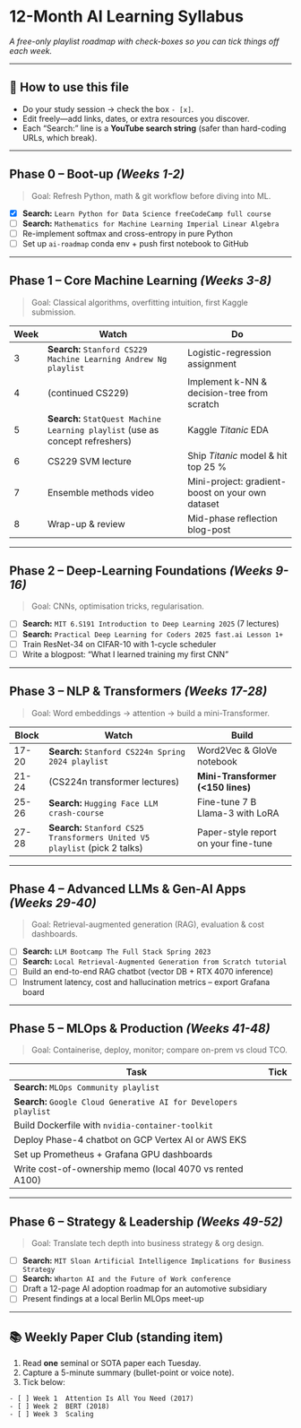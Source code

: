 # 12-Month AI Learning Syllabus  
*A free-only playlist roadmap with check-boxes so you can tick things off each week.*

---

## 📜 How to use this file
* Do your study session → check the box `- [x]`.  
* Edit freely—add links, dates, or extra resources you discover.  
* Each “Search:” line is a **YouTube search string** (safer than hard-coding URLs, which break).

---

## Phase 0 – Boot-up  *(Weeks 1-2)*  
> Goal: Refresh Python, math & git workflow before diving into ML.

- [x] **Search:** `Learn Python for Data Science freeCodeCamp full course`  
- [ ] **Search:** `Mathematics for Machine Learning Imperial Linear Algebra`  
- [ ] Re-implement softmax and cross-entropy in pure Python  
- [ ] Set up `ai-roadmap` conda env + push first notebook to GitHub  

---

## Phase 1 – Core Machine Learning  *(Weeks 3-8)*  
> Goal: Classical algorithms, overfitting intuition, first Kaggle submission.

| Week | Watch | Do |
|------|-------|----|
| 3 | **Search:** `Stanford CS229 Machine Learning Andrew Ng playlist` | Logistic-regression assignment |
| 4 | (continued CS229) | Implement k-NN & decision-tree from scratch |
| 5 | **Search:** `StatQuest Machine Learning playlist` (use as concept refreshers) | Kaggle *Titanic* EDA |
| 6 | CS229 SVM lecture | Ship *Titanic* model & hit top 25 % |
| 7 | Ensemble methods video | Mini-project: gradient-boost on your own dataset |
| 8 | Wrap-up & review | Mid-phase reflection blog-post |

---

## Phase 2 – Deep-Learning Foundations  *(Weeks 9-16)*  
> Goal: CNNs, optimisation tricks, regularisation.

- [ ] **Search:** `MIT 6.S191 Introduction to Deep Learning 2025` (7 lectures)  
- [ ] **Search:** `Practical Deep Learning for Coders 2025 fast.ai Lesson 1+`  
- [ ] Train ResNet-34 on CIFAR-10 with 1-cycle scheduler  
- [ ] Write a blogpost: “What I learned training my first CNN”  

---

## Phase 3 – NLP & Transformers  *(Weeks 17-28)*  
> Goal: Word embeddings → attention → build a mini-Transformer.

| Block | Watch | Build |
|-------|-------|-------|
| 17-20 | **Search:** `Stanford CS224n Spring 2024 playlist` | Word2Vec & GloVe notebook |
| 21-24 | (CS224n transformer lectures) | **Mini-Transformer (<150 lines)** |
| 25-26 | **Search:** `Hugging Face LLM crash-course` | Fine-tune 7 B Llama-3 with LoRA |
| 27-28 | **Search:** `Stanford CS25 Transformers United V5 playlist` (pick 2 talks) | Paper-style report on your fine-tune |

---

## Phase 4 – Advanced LLMs & Gen-AI Apps  *(Weeks 29-40)*  
> Goal: Retrieval-augmented generation (RAG), evaluation & cost dashboards.

- [ ] **Search:** `LLM Bootcamp The Full Stack Spring 2023`  
- [ ] **Search:** `Local Retrieval-Augmented Generation from Scratch tutorial`  
- [ ] Build an end-to-end RAG chatbot (vector DB + RTX 4070 inference)  
- [ ] Instrument latency, cost and hallucination metrics – export Grafana board  

---

## Phase 5 – MLOps & Production  *(Weeks 41-48)*  
> Goal: Containerise, deploy, monitor; compare on-prem vs cloud TCO.

| Task | Tick |
|------|------|
| **Search:** `MLOps Community playlist` |
| **Search:** `Google Cloud Generative AI for Developers playlist` |
| Build Dockerfile with `nvidia-container-toolkit` |
| Deploy Phase-4 chatbot on GCP Vertex AI or AWS EKS |
| Set up Prometheus + Grafana GPU dashboards |
| Write cost-of-ownership memo (local 4070 vs rented A100) |

---

## Phase 6 – Strategy & Leadership  *(Weeks 49-52)*  
> Goal: Translate tech depth into business strategy & org design.

- [ ] **Search:** `MIT Sloan Artificial Intelligence Implications for Business Strategy`  
- [ ] **Search:** `Wharton AI and the Future of Work conference`  
- [ ] Draft a 12-page AI adoption roadmap for an automotive subsidiary  
- [ ] Present findings at a local Berlin MLOps meet-up  

---

## 📚 Weekly Paper Club (standing item)
1. Read **one** seminal or SOTA paper each Tuesday.  
2. Capture a 5-minute summary (bullet-point or voice note).  
3. Tick below:

```text
- [ ] Week 1  Attention Is All You Need (2017)
- [ ] Week 2  BERT (2018)
- [ ] Week 3  Scaling

